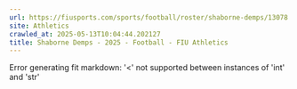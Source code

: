 ```yaml
---
url: https://fiusports.com/sports/football/roster/shaborne-demps/13078
site: Athletics
crawled_at: 2025-05-13T10:04:44.202127
title: Shaborne Demps - 2025 - Football - FIU Athletics
---
```


Error generating fit markdown: '<' not supported between instances of 'int' and 'str'